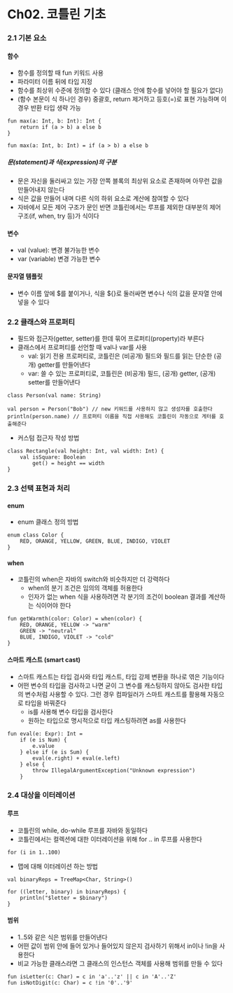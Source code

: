 # Ch02. 코틀린 기초

### 2.1 기본 요소
#### 함수
- 함수를 정의할 때 fun 키워드 사용
- 파라미터 이름 뒤에 타입 지정
- 함수를 최상위 수준에 정의할 수 있다 (클래스 안에 함수를 넣어야 할 필요가 없다)
- (함수 본문이 식 하나인 경우) 중괄호, return 제거하고 등호(=)로 표현 가능하며 이 경우 반환 타입 생략 가능
```
fun max(a: Int, b: Int): Int {
    return if (a > b) a else b
}

fun max(a: Int, b: Int) = if (a > b) a else b
```

##### 문(statement)과 식(expression)의 구분
- 문은 자신을 둘러싸고 있는 가장 안쪽 블록의 최상위 요소로 존재하며 아무런 값을 만들어내지 않는다
- 식은 값을 만들어 내며 다른 식의 하위 요소로 계산에 참여할 수 있다
- 자바에서 모든 제어 구조가 문인 반면 코틀린에서는 루프를 제외한 대부분의 제어 구조(if, when, try 등)가 식이다

#### 변수
- val (value): 변경 불가능한 변수
- var (variable) 변경 가능한 변수

#### 문자열 템플릿
- 변수 이름 앞에 $를 붙이거나, 식을 ${}로 둘러싸면 변수나 식의 값을 문자열 안에 넣을 수 있다

### 2.2 클래스와 프로퍼티
- 필드와 접근자(getter, setter)를 한데 묶어 프로퍼티(property)라 부른다
- 클래스에서 프로퍼티를 선언할 때 val나 var를 사용
  - val: 읽기 전용 프로퍼티로, 코틀린은 (비공개) 필드와 필드를 읽는 단순한 (공개) getter를 만들어낸다
  - var: 쓸 수 있는 프로퍼티로, 코틀린은 (비공개) 필드, (공개) getter, (공개) setter를 만들어낸다
```
class Person(val name: String)

val person = Person("Bob") // new 키워드를 사용하지 않고 생성자를 호출한다
println(person.name) // 프로퍼티 이름을 직접 사용해도 코틀린이 자동으로 게터를 호출해준다
```
- 커스텀 접근자 작성 방법
```
class Rectangle(val height: Int, val width: Int) {
    val isSquare: Boolean
        get() = height == width
}
```

### 2.3 선택 표현과 처리
#### enum
- enum 클래스 정의 방법
```
enum class Color {
    RED, ORANGE, YELLOW, GREEN, BLUE, INDIGO, VIOLET
}
```

#### when
- 코틀린의 when은 자바의 switch와 비슷하지만 더 강력하다
  - when의 분기 조건은 임의의 객체를 허용한다
  - 인자가 없는 when 식을 사용하려면 각 분기의 조건이 boolean 결과를 계산하는 식이어야 한다
```
fun getWarmth(color: Color) = when(color) {
    RED, ORANGE, YELLOW -> "warm"
    GREEN -> "neutral"
    BLUE, INDIGO, VIOLET -> "cold"
}
```

#### 스마트 캐스트 (smart cast)
- 스마트 캐스트는 타입 검사와 타입 캐스트, 타입 강제 변환을 하나로 엮은 기능이다
- 어떤 변수의 타입을 검사하고 나면 굳이 그 변수를 캐스팅하지 않아도 검사한 타입의 변수처럼 사용할 수 있다. 그런 경우 컴파일러가 스마트 캐스트를 활용해 자동으로 타입을 바꿔준다
  - is를 사용해 변수 타입을 검사한다
  - 원하는 타입으로 명시적으로 타입 캐스팅하려면 as를 사용한다
```
fun eval(e: Expr): Int =
    if (e is Num) {
        e.value
    } else if (e is Sum) {
        eval(e.right) + eval(e.left)
    } else {
        throw IllegalArgumentException("Unknown expression")
    }
```

### 2.4 대상을 이터레이션
#### 루프
- 코틀린의 while, do-while 루프를 자바와 동일하다
- 코틀린에서는 컬렉션에 대한 이터레이션을 위해 for .. in 루프를 사용한다
```
for (i in 1..100)
```
- 맵에 대해 이터레이션 하는 방법
```
val binaryReps = TreeMap<Char, String>()

for ((letter, binary) in binaryReps) {
    println("$letter = $binary")
}
```

#### 범위
- 1..5와 같은 식은 범위를 만들어낸다
- 어떤 값이 범위 안에 들어 있거나 들어있지 않은지 검사하기 위해서 in이나 !in을 사용한다
- 비교 가능한 클래스라면 그 클래스의 인스턴스 객체를 사용해 범위를 만들 수 있다
```
fun isLetter(c: Char) = c in 'a'..'z' || c in 'A'..'Z'
fun isNotDigit(c: Char) = c !in '0'..'9'
```

